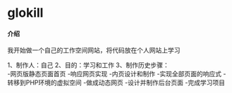 # glokill

#### 介绍
我开始做一个自己的工作空间网站，将代码放在个人网站上学习

1、制作人：自己
2、目的：学习和工作
3、制作历史步骤：   
    -网页版静态页面首页
    -响应网页实现
    -内页设计和制作
    -实现全部页面的响应式
    -转移到PHP环境的虚拟空间
    -做成动态网页
    -设计并制作后台页面
    -完成学习项目 